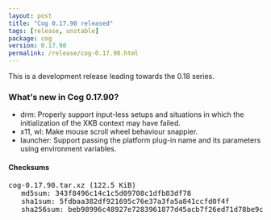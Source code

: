 ```yaml
---
layout: post
title: "Cog 0.17.90 released"
tags: [release, unstable]
package: cog
version: 0.17.90
permalink: /release/cog-0.17.90.html
---
```


This is a development release leading towards the 0.18 series.

### What's new in Cog 0.17.90?

- drm: Properly support input-less setups and situations in which the
  initialization of the XKB context may have failed.
- x11, wl: Make mouse scroll wheel behaviour snappier.
- launcher: Support passing the platform plug-in name and its parameters
  using environment variables.

#### Checksums

<pre>
cog-0.17.90.tar.xz (122.5 KiB)
   md5sum: 343f8496c14c1c5d09708c1dfb83df78
   sha1sum: 5fdbaa382df921695c76e37a3fa5a841ccfd0f4f
   sha256sum: beb98996c48927e7283961877d45acb7f26ed71d78be9c4984fbff30ed0bedb7
</pre>
